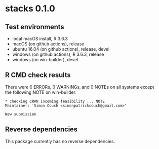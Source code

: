 # stacks 0.1.0

## Test environments

* local macOS install, R 3.6.3
* macOS (on github actions), release 
* ubuntu 16.04 (on github actions), release, devel
* windows (on github actions), R 3.6.3, release
* windows (on win-builder), devel

## R CMD check results

There were 0 ERRORs, 0 WARNINGs, and 0 NOTEs on all systems except 
the following NOTE on win-builder:

```
* checking CRAN incoming feasibility ... NOTE
Maintainer: 'Simon Couch <simonpatrickcouch@gmail.com>'

New submission
```

## Reverse dependencies

This package currently has no reverse dependencies.